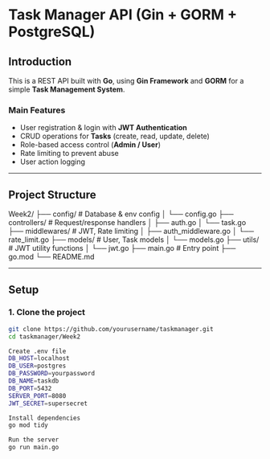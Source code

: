 #  Task Manager API (Gin + GORM + PostgreSQL)

## Introduction
This is a REST API built with **Go**, using **Gin Framework** and **GORM** for a simple **Task Management System**.  

### Main Features
- User registration & login with **JWT Authentication**  
- CRUD operations for **Tasks** (create, read, update, delete)  
- Role-based access control (**Admin / User**)  
- Rate limiting to prevent abuse  
- User action logging  

---

##  Project Structure
Week2/
├── config/ # Database & env config
│ └── config.go
├── controllers/ # Request/response handlers
│ ├── auth.go
│ └── task.go
├── middlewares/ # JWT, Rate limiting
│ ├── auth_middleware.go
│ └── rate_limit.go
├── models/ # User, Task models
│ └── models.go
├── utils/ # JWT utility functions
│ └── jwt.go
├── main.go # Entry point
├── go.mod
└── README.md

---

##  Setup

### 1. Clone the project
```bash
git clone https://github.com/yourusername/taskmanager.git
cd taskmanager/Week2

Create .env file
DB_HOST=localhost
DB_USER=postgres
DB_PASSWORD=yourpassword
DB_NAME=taskdb
DB_PORT=5432
SERVER_PORT=8080
JWT_SECRET=supersecret

Install dependencies
go mod tidy

Run the server
go run main.go


